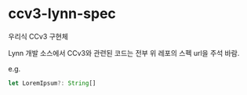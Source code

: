 # ccv3-lynn-spec

우리식 CCv3 구현체

Lynn 개발 소스에서 CCv3와 관련된 코드는 전부 위 레포의 스펙 url을 주석 바람.

e.g.
```typescript
let LoremIpsum?: String[]
```
